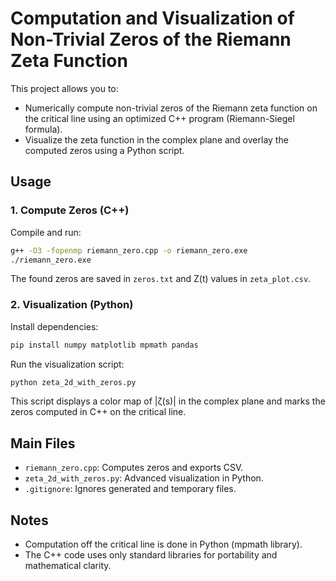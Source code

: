 # Computation and Visualization of Non-Trivial Zeros of the Riemann Zeta Function

This project allows you to:
- Numerically compute non-trivial zeros of the Riemann zeta function on the critical line using an optimized C++ program (Riemann-Siegel formula).
- Visualize the zeta function in the complex plane and overlay the computed zeros using a Python script.

## Usage

### 1. Compute Zeros (C++)

Compile and run:
```sh
g++ -O3 -fopenmp riemann_zero.cpp -o riemann_zero.exe
./riemann_zero.exe
```
The found zeros are saved in `zeros.txt` and Z(t) values in `zeta_plot.csv`.

### 2. Visualization (Python)

Install dependencies:
```sh
pip install numpy matplotlib mpmath pandas
```

Run the visualization script:
```sh
python zeta_2d_with_zeros.py
```
This script displays a color map of |ζ(s)| in the complex plane and marks the zeros computed in C++ on the critical line.

## Main Files

- `riemann_zero.cpp`: Computes zeros and exports CSV.
- `zeta_2d_with_zeros.py`: Advanced visualization in Python.
- `.gitignore`: Ignores generated and temporary files.

## Notes

- Computation off the critical line is done in Python (mpmath library).
- The C++ code uses only standard libraries for portability and mathematical clarity.